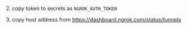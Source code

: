 
2. copy token to secrets as `NGROK_AUTH_TOKEN`

3. copy host address from https://dashboard.ngrok.com/status/tunnels

